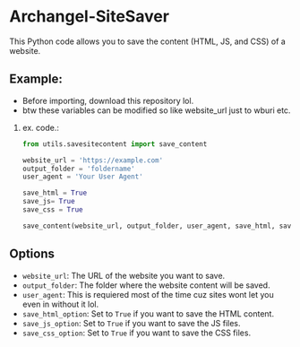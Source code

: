 # Archangel-SiteSaver
This Python code allows you to save the content (HTML, JS, and CSS) of a website.


## Example:
- Before importing, download this repository lol.
- btw these variables can be modified so like website_url just to wburi etc.
1. ex. code.:

    ```python
    from utils.savesitecontent import save_content

    website_url = 'https://example.com'
    output_folder = 'foldername'
    user_agent = 'Your User Agent'

    save_html = True
    save_js= True
    save_css = True

    save_content(website_url, output_folder, user_agent, save_html, save_js, save_css)
    ```

## Options

- `website_url`: The URL of the website you want to save.
- `output_folder`: The folder where the website content will be saved.
- `user_agent`:    This is requiered most of the time cuz sites wont let you even in without it lol.
- `save_html_option`: Set to `True` if you want to save the HTML content.
- `save_js_option`: Set to `True` if you want to save the JS files.
- `save_css_option`: Set to `True` if you want to save the CSS files.
